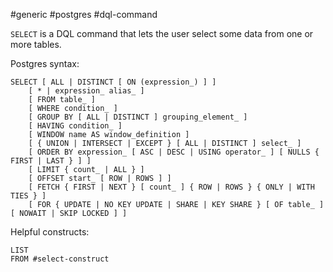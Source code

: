 #generic #postgres #dql-command

`SELECT` is a DQL command that lets the user select some data from one or more tables.

Postgres syntax:
```postgresql
SELECT [ ALL | DISTINCT [ ON (expression_) ] ]
    [ * | expression_ alias_ ]
    [ FROM table_ ]
    [ WHERE condition_ ]
    [ GROUP BY [ ALL | DISTINCT ] grouping_element_ ]
    [ HAVING condition_ ]
    [ WINDOW name AS window_definition ]
    [ { UNION | INTERSECT | EXCEPT } [ ALL | DISTINCT ] select_ ]
    [ ORDER BY expression_ [ ASC | DESC | USING operator_ ] [ NULLS { FIRST | LAST } ] ]
    [ LIMIT { count_ | ALL } ]
    [ OFFSET start_ [ ROW | ROWS ] ]
    [ FETCH { FIRST | NEXT } [ count_ ] { ROW | ROWS } { ONLY | WITH TIES } ]
    [ FOR { UPDATE | NO KEY UPDATE | SHARE | KEY SHARE } [ OF table_ ] [ NOWAIT | SKIP LOCKED ] ]
```

Helpful constructs:
```dataview
LIST
FROM #select-construct 
```
